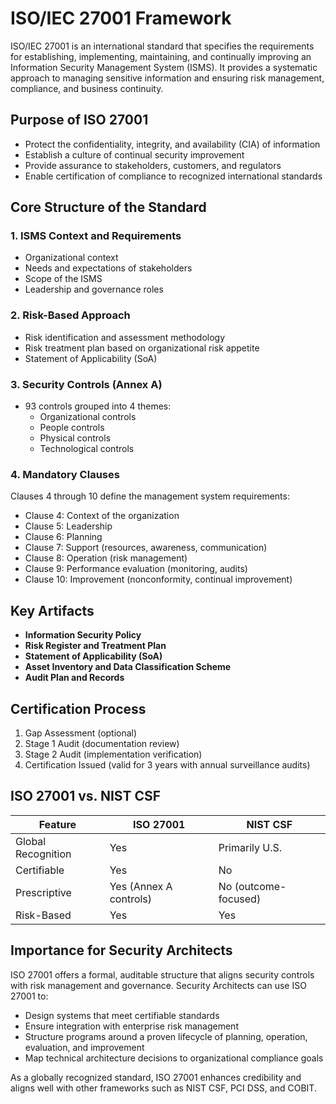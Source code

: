 # ISO/IEC 27001 Framework

ISO/IEC 27001 is an international standard that specifies the requirements for establishing, implementing, maintaining, and continually improving an Information Security Management System (ISMS). It provides a systematic approach to managing sensitive information and ensuring risk management, compliance, and business continuity.

## Purpose of ISO 27001

- Protect the confidentiality, integrity, and availability (CIA) of information
- Establish a culture of continual security improvement
- Provide assurance to stakeholders, customers, and regulators
- Enable certification of compliance to recognized international standards

## Core Structure of the Standard

### 1. **ISMS Context and Requirements**
- Organizational context
- Needs and expectations of stakeholders
- Scope of the ISMS
- Leadership and governance roles

### 2. **Risk-Based Approach**
- Risk identification and assessment methodology
- Risk treatment plan based on organizational risk appetite
- Statement of Applicability (SoA)

### 3. **Security Controls (Annex A)**
- 93 controls grouped into 4 themes:
  - Organizational controls
  - People controls
  - Physical controls
  - Technological controls

### 4. **Mandatory Clauses**
Clauses 4 through 10 define the management system requirements:
- Clause 4: Context of the organization
- Clause 5: Leadership
- Clause 6: Planning
- Clause 7: Support (resources, awareness, communication)
- Clause 8: Operation (risk management)
- Clause 9: Performance evaluation (monitoring, audits)
- Clause 10: Improvement (nonconformity, continual improvement)

## Key Artifacts

- **Information Security Policy**
- **Risk Register and Treatment Plan**
- **Statement of Applicability (SoA)**
- **Asset Inventory and Data Classification Scheme**
- **Audit Plan and Records**

## Certification Process

1. Gap Assessment (optional)
2. Stage 1 Audit (documentation review)
3. Stage 2 Audit (implementation verification)
4. Certification Issued (valid for 3 years with annual surveillance audits)

## ISO 27001 vs. NIST CSF

| Feature                 | ISO 27001             | NIST CSF             |
|------------------------|------------------------|----------------------|
| Global Recognition     | Yes                    | Primarily U.S.       |
| Certifiable            | Yes                    | No                   |
| Prescriptive           | Yes (Annex A controls) | No (outcome-focused) |
| Risk-Based             | Yes                    | Yes                  |

## Importance for Security Architects

ISO 27001 offers a formal, auditable structure that aligns security controls with risk management and governance. Security Architects can use ISO 27001 to:
- Design systems that meet certifiable standards
- Ensure integration with enterprise risk management
- Structure programs around a proven lifecycle of planning, operation, evaluation, and improvement
- Map technical architecture decisions to organizational compliance goals

As a globally recognized standard, ISO 27001 enhances credibility and aligns well with other frameworks such as NIST CSF, PCI DSS, and COBIT.

